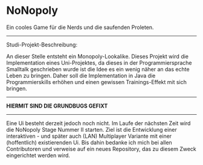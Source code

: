 # NoNopoly

Ein cooles Game für die Nerds und die saufenden Proleten.

************************************************************
Studi-Projekt-Beschreibung:

An dieser Stelle entsteht ein Monopoly-Lookalike.
Dieses Projekt wird die Implementation eines Uni-Projektes, da dieses in der Programmiersprache Smalltalk geschrieben wurde ist die Idee es ein wenig näher an das echte Leben zu bringen. Daher soll die Implementation in Java die Programmierskills erhöhen und einen gewissen Trainings-Effekt mit sich bringen. 
************************************************************
**HIERMIT SIND DIE GRUNDBUGS GEFIXT**
************************************************************
Eine Ui besteht derzeit jedoch noch nicht. Im Laufe der nächsten Zeit wird die NoNopoly Stage Nummer II starten.
Ziel ist die Entwicklung einer interaktiven - und später auch (LAN) Multiplayer Variante mit einer (hoffentlich) existierenden Ui.
Bis dahin bedanke ich mich bei allen Contributoren und verweise auf ein neues Repository, das zu diesem Zweck eingerichtet werden wird.